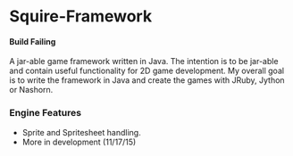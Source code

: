 # Squire-Framework
#### Build Failing
A jar-able game framework written in Java.  The intention is to be jar-able and
contain useful functionality for 2D game development.  My overall goal is to
write the framework in Java and create the games with JRuby, Jython or Nashorn.

### Engine Features
* Sprite and Spritesheet handling.
* More in development (11/17/15)
